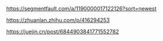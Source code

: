https://segmentfault.com/a/1190000017122126?sort=newest

https://zhuanlan.zhihu.com/p/416294253

https://juejin.cn/post/6844903841771552782
